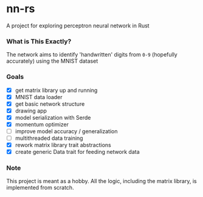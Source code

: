 # nn-rs

A project for exploring perceptron neural network in Rust

### What is This Exactly?

The network aims to identify 'handwritten' digits from ```0-9``` (hopefully accurately) using the MNIST dataset

### Goals

- [x] get matrix library up and running
- [x] MNIST data loader
- [x] get basic network structure
- [x] drawing app
- [x] model serialization with Serde
- [x] momentum optimizer
- [ ] improve model accuracy / generalization
- [ ] multithreaded data training
- [x] rework matrix library trait abstractions
- [x] create generic Data trait for feeding network data

### Note

This project is meant as a hobby. All the logic, including the matrix library, is implemented from scratch. 

